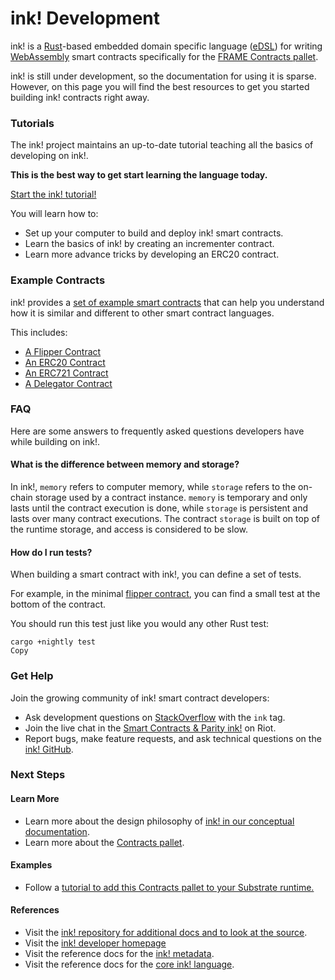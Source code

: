 # ink! Development



ink! is a [Rust](https://www.rust-lang.org/)-based embedded domain specific language \([eDSL](https://wiki.haskell.org/Embedded_domain_specific_language)\) for writing [WebAssembly](https://webassembly.org/) smart contracts specifically for the [FRAME Contracts pallet](contracts-pallet.md).

ink! is still under development, so the documentation for using it is sparse. However, on this page you will find the best resources to get you started building ink! contracts right away.

### Tutorials

The ink! project maintains an up-to-date tutorial teaching all the basics of developing on ink!.

**This is the best way to get start learning the language today.**

[Start the ink! tutorial!](example/create-your-first-ink-smart-contract/)

You will learn how to:

* Set up your computer to build and deploy ink! smart contracts.
* Learn the basics of ink! by creating an incrementer contract.
* Learn more advance tricks by developing an ERC20 contract.

### Example Contracts

ink! provides a [set of example smart contracts](https://github.com/paritytech/ink/tree/master/examples) that can help you understand how it is similar and different to other smart contract languages.

This includes:

* [A Flipper Contract](https://github.com/paritytech/ink/tree/master/examples/flipper/)
* [An ERC20 Contract](https://github.com/paritytech/ink/tree/master/examples/erc20/)
* [An ERC721 Contract](https://github.com/paritytech/ink/tree/master/examples/erc721/)
* [A Delegator Contract](https://github.com/paritytech/ink/tree/master/examples/delegator/)

### FAQ

Here are some answers to frequently asked questions developers have while building on ink!.

#### What is the difference between memory and storage?

In ink!, `memory` refers to computer memory, while `storage` refers to the on-chain storage used by a contract instance. `memory` is temporary and only lasts until the contract execution is done, while `storage` is persistent and lasts over many contract executions. The contract `storage` is built on top of the runtime storage, and access is considered to be slow.

#### How do I run tests?

When building a smart contract with ink!, you can define a set of tests.

For example, in the minimal [flipper contract](https://github.com/paritytech/ink/blob/master/examples/flipper/lib.rs), you can find a small test at the bottom of the contract.

You should run this test just like you would any other Rust test:

```text
cargo +nightly test
Copy
```

### Get Help

Join the growing community of ink! smart contract developers:

* Ask development questions on [StackOverflow](https://stackoverflow.com/questions/tagged/ink) with the `ink` tag.
* Join the live chat in the [Smart Contracts & Parity ink!](https://riot.im/app/#/room/!tYUCYdSvSYPMjWNDDD:matrix.parity.io) on Riot.
* Report bugs, make feature requests, and ask technical questions on the [ink! GitHub](https://github.com/paritytech/ink).

### Next Steps

#### Learn More

* Learn more about the design philosophy of [ink! in our conceptual documentation](ink-concepts.md).
* Learn more about the [Contracts pallet](https://docs.rs/pallet-contracts).

#### Examples

* Follow a [tutorial to add this Contracts pallet to your Substrate runtime.](add-a-pallet.md)

#### References

* Visit the [ink! repository for additional docs and to look at the source](https://github.com/paritytech/ink).
* Visit the [ink! developer homepage](https://paritytech.github.io/ink/)
* Visit the reference docs for the [ink! metadata](https://paritytech.github.io/ink/ink_metadata/).
* Visit the reference docs for the [core ink! language](https://paritytech.github.io/ink/ink_lang/).

